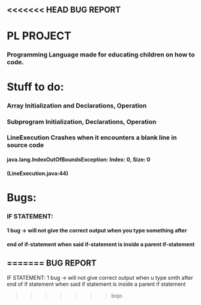 <<<<<<< HEAD
BUG REPORT
------------------

# PL PROJECT
### Programming Language made for educating children on how to code.

# Stuff to do:
### Array Initialization and Declarations, Operation
### Subprogram Initialization, Declarations, Operation
### LineExecution Crashes when it encounters a blank line in source code
#### java.lang.IndexOutOfBoundsException: Index: 0, Size: 0
#### (LineExecution.java:44)

# Bugs:
### IF STATEMENT:
#### 1 bug -> will not give the correct output when you type something after 
#### end of if-statement when said if-statement is inside a parent if-statement
=======
BUG REPORT
------------------

IF STATEMENT:
1 bug -> will not give correct output when u type smth after end of if statement when said if statement
is inside a parent if statement
>>>>>>> bojo
